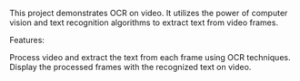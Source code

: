 This project demonstrates OCR on video. It utilizes the power of computer vision and text recognition algorithms to extract text from video frames.

Features:

Process video and extract the text from each frame using OCR techniques.
Display the processed frames with the recognized text on video.
